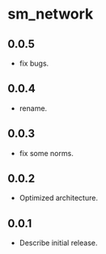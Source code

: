 # sm_network

## 0.0.5

* fix bugs.

## 0.0.4

* rename.

## 0.0.3

* fix some norms.

## 0.0.2

* Optimized architecture.

## 0.0.1

* Describe initial release.

